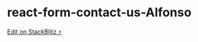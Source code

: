 # react-form-contact-us-Alfonso

[Edit on StackBlitz ⚡️](https://stackblitz.com/edit/react-ts-j2a9lg)